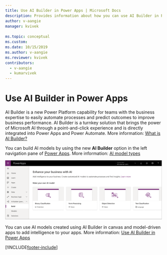 ```yaml
---
title: Use AI Builder in Power Apps | Microsoft Docs
description: Provides information about how you can use AI Builder in Power Apps.
author: v-aangie
manager: kvivek

ms.topic: conceptual
ms.custom: 
ms.date: 10/15/2019
ms.author: v-aangie
ms.reviewer: kvivek
contributors:
  - v-aangie
  - kumarvivek
---
```

# Use AI Builder in Power Apps

AI Builder is a new Power Platform capability for teams with the business expertise to easily automate processes and predict outcomes to improve business performance. AI Builder is a turnkey solution that brings the power of Microsoft AI through a point-and-click experience and is directly integrated into Power Apps and Power Automate. More information: [What is AI Builder?](/ai-builder/)

You can build AI models by using the new **AI Builder** option in the left navigation pane of [Power Apps](https://make.powerapps.com). More information: [AI model types](/ai-builder/model-types)

![AI Builder in Power Apps.](media/ai-builder.png "AI Builder in Power Apps")

You can use AI models created using AI Builder in canvas and model-driven apps to add intelligence to your apps. More information: [Use AI Builder in Power Apps](/ai-builder/use-in-powerapps-overview)


[!INCLUDE[footer-include](includes/footer-banner.md)]